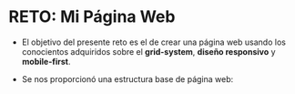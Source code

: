 # RETO: Mi Página Web

* El objetivo del presente reto es el de crear una página web usando los conocientos adquiridos sobre el **grid-system**, **diseño responsivo** y **mobile-first**.

* Se nos proporcionó una estructura base de página web: 